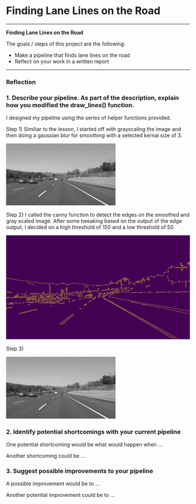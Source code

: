 # **Finding Lane Lines on the Road** 

---

**Finding Lane Lines on the Road**

The goals / steps of this project are the following:
* Make a pipeline that finds lane lines on the road
* Reflect on your work in a written report


[//]: # (Image References)

[image1]: ./examples/grayscale.jpg "Grayscale"

[image2]: ./examples/Edge.jpg "Edge"



---

### Reflection

### 1. Describe your pipeline. As part of the description, explain how you modified the draw_lines() function.

I designed my pipeline using the series of helper functions provided. 

Step 1) Similiar to the lesson, I started off with grayscaling the image and then doing a gaussian blur for smoothing with a selected kernal size of 3.

![alt text][image1]


Step 2) I called the canny function to detect the edges on the smoothed and gray scaled image. After some tweaking based on the output of the edge output, I decided on a high threshold of 150 and a low threshold of 50. 

![alt text][image2]


Step 3) 

![alt text][image1]


### 2. Identify potential shortcomings with your current pipeline


One potential shortcoming would be what would happen when ... 

Another shortcoming could be ...


### 3. Suggest possible improvements to your pipeline

A possible improvement would be to ...

Another potential improvement could be to ...
